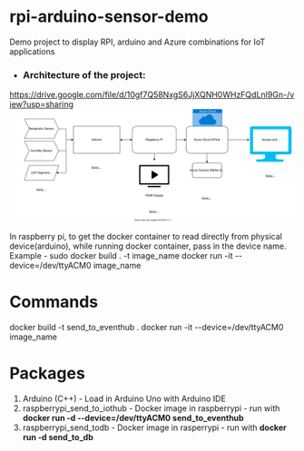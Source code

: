 # rpi-arduino-sensor-demo
Demo project to display RPI, arduino and Azure combinations for IoT applications

* ### **Architecture of the project:**
https://drive.google.com/file/d/10gf7Q58NxgS6JjXQNH0WHzFQdLnI9Gn-/view?usp=sharing
![alt text](ArduinoRPiProject.drawio.svg)


In raspberry pi, to get the docker container to read directly from physical device(arduino), while running docker container, pass in the device name. 
Example - sudo docker build . -t image_name
docker run -it --device=/dev/ttyACM0 image_name


# Commands
docker build -t send_to_eventhub .
docker run -it --device=/dev/ttyACM0 image_name

# Packages

1. Arduino (C++) - Load in Arduino Uno with Arduino IDE
2. raspberrypi_send_to_iothub - Docker image in raspberrypi - run with **docker run -d --device=/dev/ttyACM0 send_to_eventhub**
3. raspberrypi_send_todb - Docker image in rasperrypi - run with **docker run -d send_to_db**